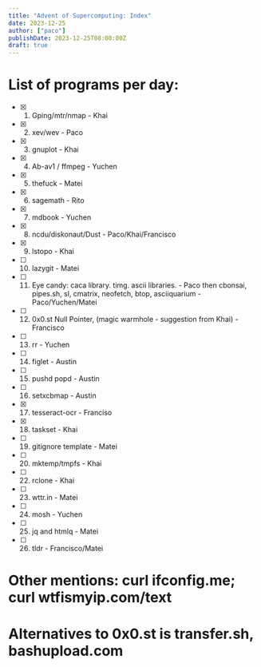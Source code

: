 ```yaml
---
title: "Advent of Supercomputing: Index"
date: 2023-12-25
author: ["paco"]
publishDate: 2023-12-25T08:00:00Z
draft: true 
---
```


# List of programs per day:

- [x] 1. Gping/mtr/nmap - Khai
- [x] 2. xev/wev  - Paco
- [x] 3. gnuplot - Khai
- [x] 4. Ab-av1 / ffmpeg - Yuchen
- [x] 5. thefuck - Matei
- [x] 6. sagemath - Rito
- [x] 7. mdbook - Yuchen
- [x] 8. ncdu/diskonaut/Dust - Paco/Khai/Francisco
- [x] 9. lstopo - Khai
- [ ] 10. lazygit - Matei
- [ ] 11. Eye candy: caca library. timg. ascii libraries. - Paco then cbonsai, pipes.sh, sl, cmatrix, neofetch, btop, asciiquarium - Paco/Yuchen/Matei
- [ ] 12. 0x0.st Null Pointer, (magic warmhole - suggestion from Khai) - Francisco
- [ ] 13. rr - Yuchen
- [ ] 14. figlet - Austin
- [ ] 15. pushd popd - Austin
- [ ] 16. setxcbmap - Austin
- [x] 17. tesseract-ocr - Franciso
- [x] 18. taskset - Khai
- [ ] 19. gitignore template - Matei
- [ ] 20. mktemp/tmpfs - Khai
- [ ] 22. rclone - Khai
- [ ] 23. wttr.in - Matei
- [ ] 24. mosh - Yuchen
- [ ] 25. jq and htmlq - Matei
- [ ] 26. tldr - Francisco/Matei

# Other mentions: curl ifconfig.me; curl wtfismyip.com/text
# Alternatives to 0x0.st is transfer.sh, bashupload.com
